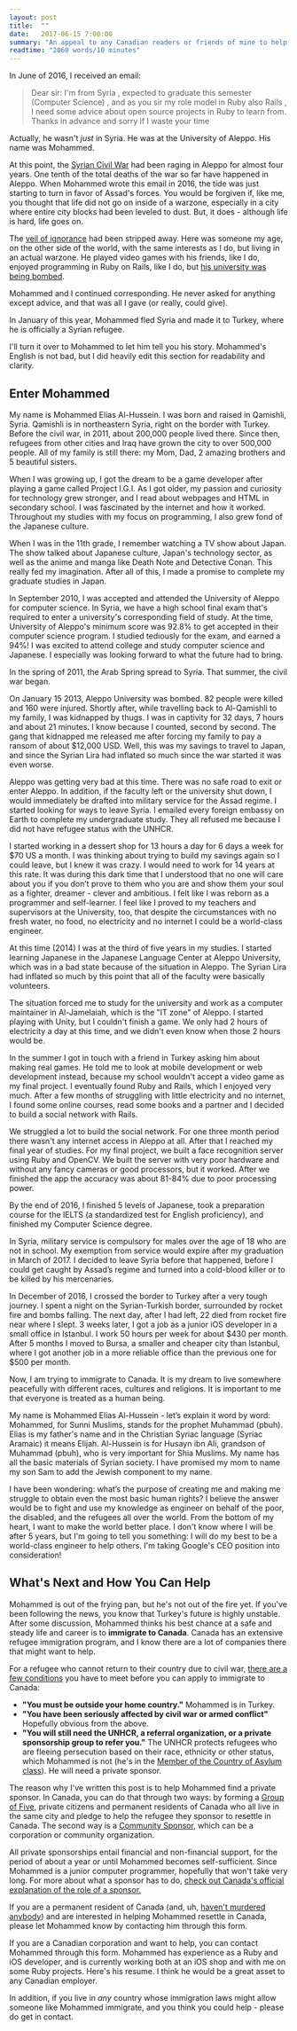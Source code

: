 ```yaml
---
layout: post
title:  ""
date:   2017-06-15 7:00:00
summary: "An appeal to any Canadian readers or friends of mine to help one of our own: a young computer programmer fleeing the Syrian Civil War."
readtime: "2060 words/10 minutes"
---
```


In June of 2016, I received an email:

> Dear sir: I'm from Syria , expected to graduate this semester (Computer Science) , and as you sir my role model in Ruby also Rails , I need some advice about open source projects in Ruby to learn from. Thanks in advance and sorry if I waste your time

Actually, he wasn't *just* in Syria. He was at the University of Aleppo. His name was Mohammed.

At this point, the [Syrian Civil War](https://en.wikipedia.org/wiki/Syrian_Civil_War) had been raging in Aleppo for almost four years. One tenth of the total deaths of the war so far have happened in Aleppo. When Mohammed wrote this email in 2016, the tide was just starting to turn in favor of Assad's forces. You would be forgiven if, like me, you thought that life did not go on inside of a warzone, especially in a city where entire city blocks had been leveled to dust. But, it does - although life is hard, life goes on.

The [veil of ignorance](https://en.wikipedia.org/wiki/Veil_of_ignorance) had been stripped away. Here was someone my age, on the other side of the world, with the same interests as I do, but living in an actual warzone. He played video games with his friends, like I do, enjoyed programming in Ruby on Rails, like I do, but [his university was being bombed](https://en.wikipedia.org/wiki/Aleppo_University_bombings).

Mohammed and I continued corresponding. He never asked for anything except advice, and that was all I gave (or really, could give).

In January of this year, Mohammed fled Syria and made it to Turkey, where he is officially a Syrian refugee.

I'll turn it over to Mohammed to let him tell you his story. Mohammed's English is not bad, but I did heavily edit this section for readability and clarity.

## Enter Mohammed

My name is Mohammed Elias Al-Hussein. I was born and raised in Qamishli, Syria. Qamishli is in northeastern Syria, right on the border with Turkey. Before the civil war, in 2011, about 200,000 people lived there. Since then, refugees from other cities and Iraq have grown the city to over 500,000 people. All of my family is still there: my Mom, Dad, 2 amazing brothers and 5 beautiful sisters.

When I was growing up, I got the dream to be a game developer after playing a game called Project I.G.I. As I got older, my passion and curiosity for technology grew stronger, and I read about webpages and HTML in secondary school. I was fascinated by the internet and how it worked. Throughout my studies with my focus on programming, I also grew fond of the Japanese culture.

When I was in the 11th grade, I remember watching a TV show about Japan. The show talked about Japanese culture, Japan's technology sector, as well as the anime and manga like Death Note and Detective Conan. This really fed my imagination. After all of this, I made a promise to complete my graduate studies in Japan.

In September 2010, I was accepted and attended the University of Aleppo for computer science. In Syria, we have a high school final exam that's required to enter a university's corresponding field of study. At the time, University of Aleppo's minimum score was 92.8% to get accepted in their computer science program. I studied tediously for the exam, and earned a 94%! I was excited to attend college and study computer science and Japanese. I especially was looking forward to what the future had to bring.

In the spring of 2011, the Arab Spring spread to Syria. That summer, the civil war began.

On January 15 2013, Aleppo University was bombed. 82 people were killed and 160 were injured. Shortly after, while travelling back to Al-Qamishli to my family, I was kidnapped by thugs. I was in captivity for 32 days, 7 hours and about 21 minutes. I know because I counted, second by second. The gang that kidnapped me released me after forcing my family to pay a ransom of about $12,000 USD. Well, this was my savings to travel to Japan, and since the Syrian Lira had inflated so much since the war started it was even worse.

Aleppo was getting very bad at this time. There was no safe road to exit or enter Aleppo. In addition, if the faculty left or the university shut down, I would immediately be drafted into military service for the Assad regime. I started looking for ways to leave Syria. I emailed every foreign embassy on Earth to complete my undergraduate study. They all refused me because I did not have refugee status with the UNHCR.

I started working in a dessert shop for 13 hours a day for 6 days a week for $70 US a month. I was thinking about trying to build my savings again so I could leave, but I knew it was crazy. I would need to work for 14 years at this rate. It was during this dark time that I understood that no one will care about you if you don’t prove to them who you are and show them your soul as a fighter, dreamer - clever and ambitious. I felt like I was reborn as a programmer and self-learner. I feel like I proved to my teachers and supervisors at the University, too, that despite the circumstances with no fresh water, no food, no electricity and no internet I could be a world-class engineer.

At this time (2014) I was at the third of five years in my studies. I started learning Japanese in the Japanese Language Center at Aleppo University, which was in a bad state because of the situation in Aleppo. The Syrian Lira had inflated so much by this point that all of the faculty were basically volunteers.

The situation forced me to study for the university and work as a computer maintainer in Al-Jamelaiah, which is the "IT zone" of Aleppo. I started playing with Unity, but I couldn't finish a game. We only had 2 hours of electricity a day at this time, and we didn't even know when those 2 hours would be.

In the summer I got in touch with a friend in Turkey asking him about making real games. He told me to look at mobile development or web development instead, because my school wouldn't accept a video game as my final project. I eventually found Ruby and Rails, which I enjoyed very much. After a few months of struggling with little electricity and no internet, I found some online courses, read some books and a partner and I decided to build a social network with Rails.

We struggled a lot to build the social network. For one three month period there wasn't any internet access in Aleppo at all. After that I reached my final year of studies. For my final project, we built a face recognition server using Ruby and OpenCV. We built the server with very poor hardware and without any fancy cameras or good processors, but it worked. After we finished the app the accuracy was about 81-84% due to poor processing power.

By the end of 2016, I finished 5 levels of Japanese, took a preparation course for the IELTS (a standardized test for English proficiency), and finished my Computer Science degree.

In Syria, military service is compulsory for males over the age of 18 who are not in school. My exemption from service would expire after my graduation in March of 2017. I decided to leave Syria before that happened, before I could get caught by Assad’s regime and turned into a cold-blood killer or to be killed by his mercenaries.

In December of 2016, I crossed the border to Turkey after a very tough journey. I spent a night on the Syrian-Turkish border, surrounded by rocket fire and bombs falling. The next day, after I had left, 22 died from rocket fire near where I slept. 3 weeks later, I got a job as a junior iOS developer in a small office in Istanbul. I work 50 hours per week for about $430 per month. After 5 months I moved to Bursa, a smaller and cheaper city than Istanbul, where I got another job in a more reliable office than the previous one for $500 per month.

Now, I am trying to immigrate to Canada. It is my dream to live somewhere peacefully with different races, cultures and religions. It is important to me that everyone is treated as a human being.

My name is Mohammed Elias Al-Hussein - let’s explain it word by word: Mohammed, for Sunni Muslims, stands for the prophet Muhammad (pbuh). Elias is my father's name and in the Christian Syriac language (Syriac Aramaic) it means Elijah. Al-Hussein is for Husayn ibn Ali, grandson of Muhammad (pbuh), who is very important for Shia Muslims. My name has all the basic materials of Syrian society. I have promised my mom to name my son Sam to add the Jewish component to my name.

I have been wondering: what’s the purpose of creating me and making me struggle to obtain even the most basic human rights? I believe the answer would be to fight and use my knowledge as engineer on behalf of the poor, the disabled, and the refugees all over the world. From the bottom of my heart, I want to make the world better place. I don't know where I will be after 5 years, but I'm going to tell you something: I will do my best to be a world-class engineer to help others. I'm taking Google's CEO position into consideration!

## What's Next and How You Can Help

Mohammed is out of the frying pan, but he's not out of the fire yet. If you've been following the news, you know that Turkey's future is highly unstable. After some discussion, Mohammed thinks his best chance at a safe and steady life and career is to **immigrate to Canada**. Canada has an extensive refugee immigration program, and I know there are a lot of companies there that might want to help.

For a refugee who cannot return to their country due to civil war, [there are a few conditions](http://www.cic.gc.ca/english/refugees/outside/index.asp) you have to meet before you can apply to immigrate to Canada:

* **"You must be outside your home country."** Mohammed is in Turkey.
* **"You have been seriously affected by civil war or armed conflict"** Hopefully obvious from the above.
* **"You will still need the UNHCR, a referral organization, or a private sponsorship group to refer you."** The UNHCR protects refugees who are fleeing persecution based on their race, ethnicity or other status, which Mohammed is not (he's in the [Member of the Country of Asylum class](http://www.cic.gc.ca/english/resources/publications/ref-sponsor/section-2.asp#a2.1)). He will need a private sponsor.

The reason why I've written this post is to help Mohammed find a private sponsor. In Canada, you can do that through two ways: by forming a [Group of Five](http://www.cic.gc.ca/english/refugees/sponsor/groups.asp), private citizens and permanent residents of Canada who all live in the same city and pledge to help the refugee they sponsor to resettle in Canada. The second way is a [Community Sponsor](http://www.cic.gc.ca/english/refugees/sponsor/community.asp), which can be a corporation or community organization.

All private sponsorships entail financial and non-financial support, for the period of about a year or until Mohammed becomes self-sufficient. Since Mohammed is a junior computer programmer, hopefully that won't take very long. For more about what a sponsor has to do, [check out Canada's official explanation of the role of a sponsor.](http://www.cic.gc.ca/english/resources/publications/ref-sponsor/section-2.asp#a2.6)

If you are a permanent resident of Canada (and, uh, [haven't murdered anybody](http://www.cic.gc.ca/english/resources/publications/ref-sponsor/section-2.asp#a2.4)) and are interested in helping Mohammed resettle in Canada, please let Mohammed know by contacting him through this form.

If you are a Canadian corporation and want to help, you can contact Mohammed through this form. Mohammed has experience as a Ruby and iOS developer, and is currently working both at an iOS shop and with me on some Ruby projects. Here's his resume. I think he would be a great asset to any Canadian employer.

In addition, if you live in *any* country whose immigration laws might allow someone like Mohammed immigrate, and you think you could help - please do get in contact.

